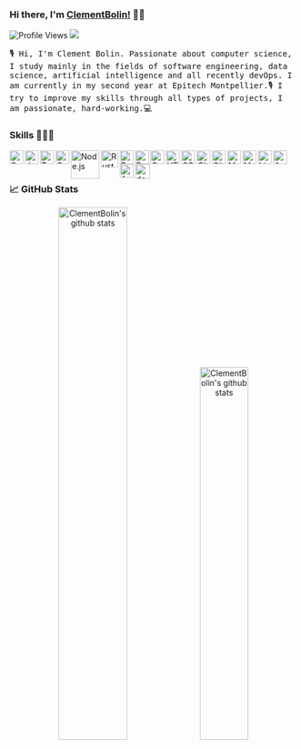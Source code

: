 ### Hi there, I'm [ClementBolin!](https://github.com/ClementBolin) 👋🏽
![Profile Views](https://hits.seeyoufarm.com/api/count/incr/badge.svg?url=https://github.com/ClementBolin/&title=Profile%20Views)
<a href="https://www.linkedin.com/in/clement-bolin-a327ba198/?locale=en_US" target="_blank"><img src="https://img.shields.io/badge/linkedin-%230077B5.svg?&style=for-the-badge&logo=linkedin&logoColor=white"/></a>

<p aling="left"><samp>
🎙 Hi, I'm Clement Bolin. Passionate about computer science, I study mainly in the fields of software engineering, data science, artificial intelligence and all recently devOps. I am currently in my second year at Epitech Montpellier.🎙 I try to improve my skills through all types of projects, I am passionate, hard-working.💻
</samp></p>

### Skills 🧑🏾‍💻

<img align="left" alt="Golang" width="24px" src="https://www.vectorlogo.zone/logos/golang/golang-icon.svg" />
<img align="left" alt="JavaScript" width="24px" src="https://www.vectorlogo.zone/logos/javascript/javascript-icon.svg" />
<img align="left" alt="Typescript" width="24px" src="https://www.vectorlogo.zone/logos/typescriptlang/typescriptlang-icon.svg" />
<img align="left" alt="C++" width="24px" src="https://upload.wikimedia.org/wikipedia/commons/thumb/1/18/ISO_C%2B%2B_Logo.svg/612px-ISO_C%2B%2B_Logo.svg.png" />
<img align="left" alt="Node.js" width="50px" src="https://www.vectorlogo.zone/logos/nodejs/nodejs-ar21.svg" />
<img align="left" alt="Rust" width="30px" src="https://www.rust-lang.org/logos/rust-logo-blk.svg" />
<img align="left" alt="Python" width="24px" src="https://www.vectorlogo.zone/logos/python/python-icon.svg" />
<img align="left" alt="React.js" width="24px" src="https://www.vectorlogo.zone/logos/reactjs/reactjs-icon.svg" />
<img align="left" alt="C" width="24px" src="https://cdn.jsdelivr.net/npm/simple-icons@3.2.0/icons/c.svg" />
<img align="left" alt="HTML" width="24px" src="https://www.vectorlogo.zone/logos/w3_html5/w3_html5-icon.svg" />
<img align="left" alt="CSS" width="24px" src="https://cdn.jsdelivr.net/npm/simple-icons@3.2.0/icons/css3.svg" />
<img align="left" alt="GitHub" width="24px" src="https://cdn.jsdelivr.net/npm/simple-icons@3.2.0/icons/github.svg" />
<img align="left" alt="Git" width="24px" src="https://www.vectorlogo.zone/logos/git-scm/git-scm-icon.svg" />
<img align="left" alt="MongoDB" width="24px" src="https://cdn.jsdelivr.net/npm/simple-icons@3.2.0/icons/mongodb.svg" />
<img align="left" alt="MySQL" width="24px" src="https://cdn.jsdelivr.net/npm/simple-icons@3.2.0/icons/mysql.svg" />
<img align="left" alt="Linux" width="24px" src="https://www.vectorlogo.zone/logos/linux/linux-icon.svg" />
<img align="left" alt="Android" width="24px" src="https://cdn.jsdelivr.net/npm/simple-icons@3.2.0/icons/android.svg" />
<img align="left" alt="Apple" width="24px" src="https://www.vectorlogo.zone/logos/apple/apple-icon.svg" />
<img align="left" alt="docker" width="26px" src="https://www.vectorlogo.zone/logos/docker/docker-icon.svg">
<br>
<br>

### 📈 GitHub Stats

<div align="center">
 <img width="49%" src="https://github-readme-stats.vercel.app/api?username=ClementBolin&show_icons=true&theme=algolia&langs_count=8" alt="ClementBolin's github stats" />
 <img width="41%" src="https://github-readme-stats.vercel.app/api/top-langs/?username=ClementBolin&show_icons=true&layout=compact&theme=algolia" alt="ClementBolin's github stats" />
</div>
